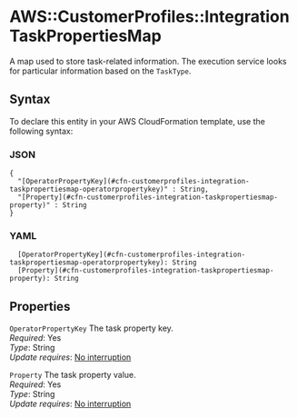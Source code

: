 # AWS::CustomerProfiles::Integration TaskPropertiesMap<a name="aws-properties-customerprofiles-integration-taskpropertiesmap"></a>

A map used to store task\-related information\. The execution service looks for particular information based on the `TaskType`\.

## Syntax<a name="aws-properties-customerprofiles-integration-taskpropertiesmap-syntax"></a>

To declare this entity in your AWS CloudFormation template, use the following syntax:

### JSON<a name="aws-properties-customerprofiles-integration-taskpropertiesmap-syntax.json"></a>

```
{
  "[OperatorPropertyKey](#cfn-customerprofiles-integration-taskpropertiesmap-operatorpropertykey)" : String,
  "[Property](#cfn-customerprofiles-integration-taskpropertiesmap-property)" : String
}
```

### YAML<a name="aws-properties-customerprofiles-integration-taskpropertiesmap-syntax.yaml"></a>

```
  [OperatorPropertyKey](#cfn-customerprofiles-integration-taskpropertiesmap-operatorpropertykey): String
  [Property](#cfn-customerprofiles-integration-taskpropertiesmap-property): String
```

## Properties<a name="aws-properties-customerprofiles-integration-taskpropertiesmap-properties"></a>

`OperatorPropertyKey` <a name="cfn-customerprofiles-integration-taskpropertiesmap-operatorpropertykey"></a>
The task property key\.  
_Required_: Yes  
_Type_: String  
_Update requires_: [No interruption](https://docs.aws.amazon.com/AWSCloudFormation/latest/UserGuide/using-cfn-updating-stacks-update-behaviors.html#update-no-interrupt)

`Property` <a name="cfn-customerprofiles-integration-taskpropertiesmap-property"></a>
The task property value\.  
_Required_: Yes  
_Type_: String  
_Update requires_: [No interruption](https://docs.aws.amazon.com/AWSCloudFormation/latest/UserGuide/using-cfn-updating-stacks-update-behaviors.html#update-no-interrupt)
